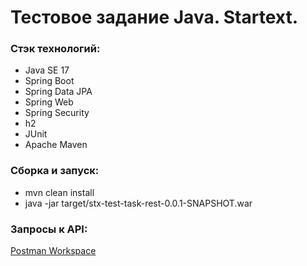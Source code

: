 # Тестовое задание Java. Startext.
### Стэк технологий:
* Java SE 17
* Spring Boot
* Spring Data JPA
* Spring Web
* Spring Security
* h2
* JUnit
* Apache Maven

### Сборка и запуск:
* mvn clean install
* java -jar target/stx-test-task-rest-0.0.1-SNAPSHOT.war

### Запросы к API:
[Postman Workspace](https://www.postman.com/chtotib-bot-rest-service/workspace/stx-test-task-rest)

